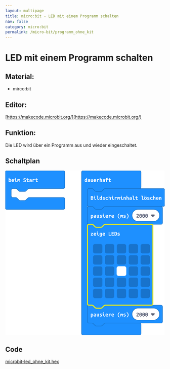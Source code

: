 ```yaml
---
layout: multipage
title: micro:bit - LED mit einem Programm schalten
nav: false
category: micro:bit
permalink: /micro-bit/programm_ohne_kit
---
```

# LED mit einem Programm schalten

## Material:

+ mirco:bit

## Editor:

[https://makecode.microbit.org/](https://makecode.microbit.org/)

## Funktion:

Die LED wird über ein Programm aus und wieder eingeschaltet.

## Schaltplan


![](images/microbit-Screenshot_led_ohne_kit.png)

## Code
[microbit-led_ohne_kit.hex](appendix/microbit-led_ohne_kit.hex)
